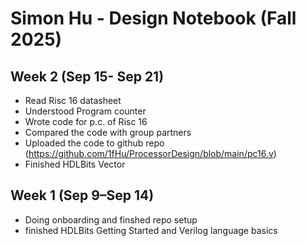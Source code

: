 # Simon Hu - Design Notebook (Fall 2025)

## Week 2 (Sep 15- Sep 21)
- Read Risc 16 datasheet
- Understood Program counter
- Wrote code for p.c. of Risc 16
- Compared the code with group partners
- Uploaded the code to github repo 
    (https://github.com/1fHu/ProcessorDesign/blob/main/pc16.v)
- Finished HDLBits Vector

## Week 1 (Sep 9–Sep 14)
- Doing onboarding and finshed repo setup
- finished HDLBits Getting Started and Verilog language basics
